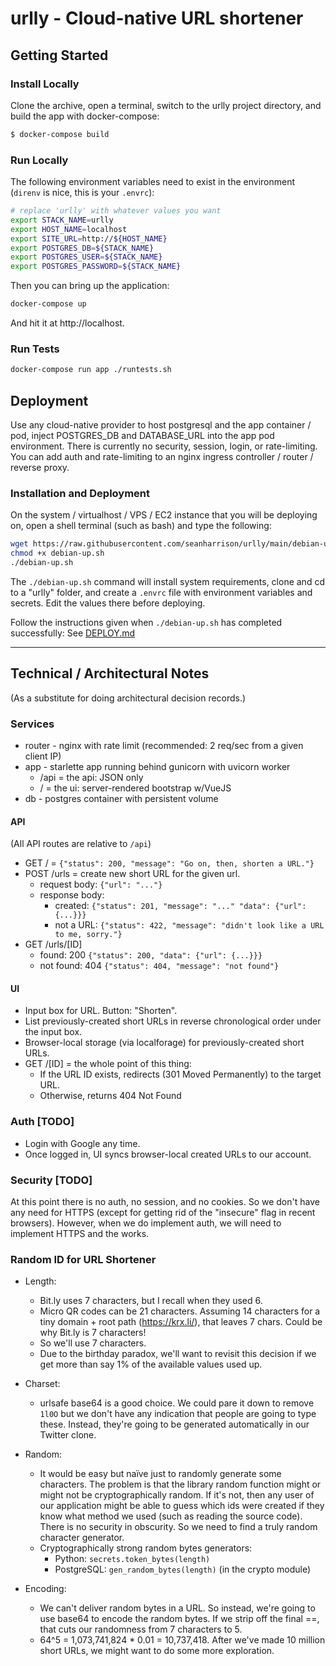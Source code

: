 # urlly - Cloud-native URL shortener

## Getting Started 

### Install Locally

Clone the archive, open a terminal, switch to the urlly project directory, and build the
app with docker-compose:
```bash
$ docker-compose build
```

### Run Locally

The following environment variables need to exist in the environment (`direnv` is nice,
this is your `.envrc`):
```bash
# replace 'urlly' with whatever values you want
export STACK_NAME=urlly
export HOST_NAME=localhost
export SITE_URL=http://${HOST_NAME}
export POSTGRES_DB=${STACK_NAME}
export POSTGRES_USER=${STACK_NAME}
export POSTGRES_PASSWORD=${STACK_NAME}
```
Then you can bring up the application:
```bash
docker-compose up
```
And hit it at http://localhost.

### Run Tests
```bash
docker-compose run app ./runtests.sh
```

## Deployment
Use any cloud-native provider to host postgresql and the app container / pod, inject
POSTGRES_DB and DATABASE_URL into the app pod environment. There is currently no
security, session, login, or rate-limiting. You can add auth and rate-limiting to an
nginx ingress controller / router / reverse proxy.

### Installation and Deployment
On the system / virtualhost / VPS / EC2 instance that you will be deploying on, open a
shell terminal (such as bash) and type the following:
```bash
wget https://raw.githubusercontent.com/seanharrison/urlly/main/debian-up.sh
chmod +x debian-up.sh
./debian-up.sh
```
The `./debian-up.sh` command will install system requirements, clone and cd to a "urlly"
folder, and create a `.envrc` file with environment variables and secrets. Edit the
values there before deploying.

Follow the instructions given when `./debian-up.sh` has completed successfully: See
[DEPLOY.md](DEPLOY.md)

---

## Technical / Architectural Notes
(As a substitute for doing architectural decision records.)

### Services

* router - nginx with rate limit (recommended: 2 req/sec from a given client IP)
* app - starlette app running behind gunicorn with uvicorn worker
    * /api = the api: JSON only
    * / = the ui: server-rendered bootstrap w/VueJS
* db - postgres container with persistent volume

#### API
(All API routes are relative to `/api`)

* GET / = `{"status": 200, "message": "Go on, then, shorten a URL."}`
* POST /urls = create new short URL for the given url.
    * request body: `{"url": "..."}`
    * response body: 
        * created: `{"status": 201, "message": "..." "data": {"url": {...}}}`
        * not a URL: `{"status": 422, "message": "didn't look like a URL to me,
          sorry."}`
* GET /urls/[ID]
    * found: 200 `{"status": 200, "data": {"url": {...}}}`
    * not found: 404 `{"status": 404, "message": "not found"}`

#### UI

* Input box for URL. Button: "Shorten".
* List previously-created short URLs in reverse chronological order under the input box.
* Browser-local storage (via localforage) for previously-created short URLs.
* GET /[ID] = the whole point of this thing: 
    * If the URL ID exists, redirects (301 Moved Permanently) to the target URL.
    * Otherwise, returns 404 Not Found

### Auth [TODO]

* Login with Google any time.
* Once logged in, UI syncs browser-local created URLs to our account.

### Security [TODO]

At this point there is no auth, no session, and no cookies. So we don't have any need
for HTTPS (except for getting rid of the "insecure" flag in recent browsers). However,
when we do implement auth, we will need to implement HTTPS and the works.

### Random ID for URL Shortener

* Length: 
    * Bit.ly uses 7 characters, but I recall when they used 6. 
    * Micro QR codes can be 21 characters. Assuming 14 characters for a tiny domain +
      root path (https://krx.li/), that leaves 7 chars. Could be why Bit.ly is 7
      characters!
    * So we'll use 7 characters.
    * Due to the birthday paradox, we'll want to revisit this decision if we get more
      than say 1% of the available values used up. 

* Charset:
    * urlsafe base64 is a good choice. We could pare it down to remove `1l0O` but we
      don't have any indication that people are going to type these. Instead, they're
      going to be generated automatically in our Twitter clone.

* Random:
    * It would be easy but naïve just to randomly generate some characters. The problem
      is that the library random function might or might not be cryptographically
      random. If it's not, then any user of our application might be able to guess which
      ids were created if they know what method we used (such as reading the source
      code). There is no security in obscurity. So we need to find a truly random
      character generator.
    * Cryptographically strong random bytes generators: 
        * Python: `secrets.token_bytes(length)`
        * PostgreSQL: `gen_random_bytes(length)` (in the crypto module)

* Encoding:
    * We can't deliver random bytes in a URL. So instead, we're going to use base64 to
      encode the random bytes. If we strip off the final ==, that cuts our randomness
      from 7 characters to 5.
    * 64^5 = 1,073,741,824 * 0.01 = 10,737,418. After we've made 10 million short URLs,
      we might want to do some more exploration.
